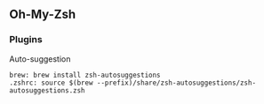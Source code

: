 ## Oh-My-Zsh

### Plugins

Auto-suggestion
```
brew: brew install zsh-autosuggestions
.zshrc: source $(brew --prefix)/share/zsh-autosuggestions/zsh-autosuggestions.zsh
```
